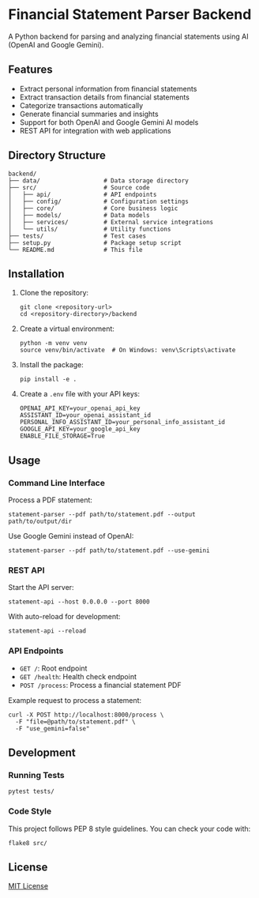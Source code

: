 # Financial Statement Parser Backend

A Python backend for parsing and analyzing financial statements using AI (OpenAI and Google Gemini).

## Features

- Extract personal information from financial statements
- Extract transaction details from financial statements
- Categorize transactions automatically
- Generate financial summaries and insights
- Support for both OpenAI and Google Gemini AI models
- REST API for integration with web applications

## Directory Structure

```
backend/
├── data/                  # Data storage directory
├── src/                   # Source code
│   ├── api/               # API endpoints
│   ├── config/            # Configuration settings
│   ├── core/              # Core business logic
│   ├── models/            # Data models
│   ├── services/          # External service integrations
│   └── utils/             # Utility functions
├── tests/                 # Test cases
├── setup.py               # Package setup script
└── README.md              # This file
```

## Installation

1. Clone the repository:
   ```
   git clone <repository-url>
   cd <repository-directory>/backend
   ```

2. Create a virtual environment:
   ```
   python -m venv venv
   source venv/bin/activate  # On Windows: venv\Scripts\activate
   ```

3. Install the package:
   ```
   pip install -e .
   ```

4. Create a `.env` file with your API keys:
   ```
   OPENAI_API_KEY=your_openai_api_key
   ASSISTANT_ID=your_openai_assistant_id
   PERSONAL_INFO_ASSISTANT_ID=your_personal_info_assistant_id
   GOOGLE_API_KEY=your_google_api_key
   ENABLE_FILE_STORAGE=True
   ```

## Usage

### Command Line Interface

Process a PDF statement:

```
statement-parser --pdf path/to/statement.pdf --output path/to/output/dir
```

Use Google Gemini instead of OpenAI:

```
statement-parser --pdf path/to/statement.pdf --use-gemini
```

### REST API

Start the API server:

```
statement-api --host 0.0.0.0 --port 8000
```

With auto-reload for development:

```
statement-api --reload
```

### API Endpoints

- `GET /`: Root endpoint
- `GET /health`: Health check endpoint
- `POST /process`: Process a financial statement PDF

Example request to process a statement:

```
curl -X POST http://localhost:8000/process \
  -F "file=@path/to/statement.pdf" \
  -F "use_gemini=false"
```

## Development

### Running Tests

```
pytest tests/
```

### Code Style

This project follows PEP 8 style guidelines. You can check your code with:

```
flake8 src/
```

## License

[MIT License](LICENSE) 